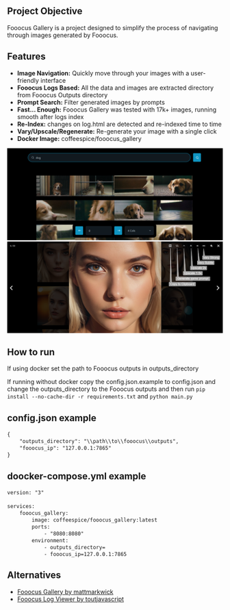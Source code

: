 ## Project Objective

Fooocus Gallery is a project designed to simplify the process of navigating through images generated by Fooocus.

## Features

- **Image Navigation:** Quickly move through your images with a user-friendly interface
- **Fooocus Logs Based:** All the data and images are extracted directory from Fooocus Outputs directory
- **Prompt Search:** Filter generated images by prompts
- **Fast... Enough:** Fooocus Gallery was tested with 17k+ images, running smooth after logs index
- **Re-Index:** changes on log.html are detected and re-indexed time to time
- **Vary/Upscale/Regenerate:** Re-generate your image with a single click
- **Docker Image:** coffeespice/fooocus_gallery

![Fooocus Gallery Search](/static/fooocusMain.png)
![Fooocus Gallery Actions](/static/fooocusImageExplained.png)

## How to run

If using docker set the path to Fooocus outputs in outputs_directory

If running without docker copy the config.json.example to config.json and change the outputs_directory to the Fooocus
outputs and then run ``pip install --no-cache-dir -r requirements.txt`` and ``python main.py``

## config.json example

```
{
    "outputs_directory": "\\path\\to\\fooocus\\outputs",
    "fooocus_ip": "127.0.0.1:7865"
}
```

## doocker-compose.yml example

```
version: "3"

services:
    fooocus_gallery:
        image: coffeespice/fooocus_gallery:latest
        ports:
            - "8080:8080"
        environment:
            - outputs_directory=
            - fooocus_ip=127.0.0.1:7865
```

## Alternatives

- [Fooocus Gallery by mattmarkwick](https://github.com/mattmarkwick/fooocus-gallery)
- [Fooocus Log Viewer by toutjavascript](https://github.com/toutjavascript/Fooocus-Log-Viewer)
